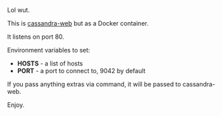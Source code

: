 Lol wut.

This is [cassandra-web](https://github.com/avalanche123/cassandra-web) but as a Docker container. 

It listens on port 80.

Environment variables to set:

* **HOSTS** - a list of hosts
* **PORT** - a port to connect to, 9042 by default

If you pass anything extras via command, it will be passed to cassandra-web.

Enjoy.
